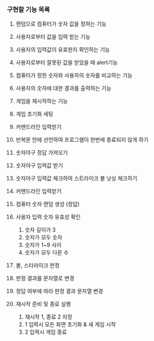 ### 구현할 기능 목록

1. 랜덤으로 컴퓨터가 숫자 값을 정하는 기능
2. 사용자로부터 값을 입력 받는 기능
3. 사용자의 입력값이 유효한지 확인하는 기능
4. 사용자로부터 잘못된 값을 받았을 때 alert기능
5. 컴퓨터가 정한 숫자와 사용자의 숫자를 비교하는 기능
6. 사용자의 숫자에 대한 결과를 출력하는 기능
7. 게임을 재시작하는 기능
8. 게임 초기화 세팅


1. 커맨드라인 입력받기 

2. 반복문 안에 선언하여 프로그램이 한번에 종료되지 않게 하기 

3. 숫자야구 정답 가져오기 

4. 숫자야구 입력값 받기 

5. 숫자야구 입력값 체크하여 스트라이크 볼 낫싱 체크하기 


0. 커맨드라인 입력받기

1. 컴퓨터 숫자 랜덤 생성 (정답)

2. 사용자 입력 숫자 유효성 확인
    1) 숫자 길이가 3
    2) 숫자가 모두 숫자
    3) 숫자가 1~9 사이
    4) 숫자가 모두 다른 수
3. 볼, 스타라이크 판정
4. 판정 결과를 문자열로 변경
5. 정답 여부에 따라 판정 결과 문자열 변경
6. 재시작 준비 및 종료 실행
    1) 재시작 1, 종료 2 지정
    2) 1 입력시 모든 화면 초기화 & 새 게임 시작
    3) 2 입력시 게임 종료